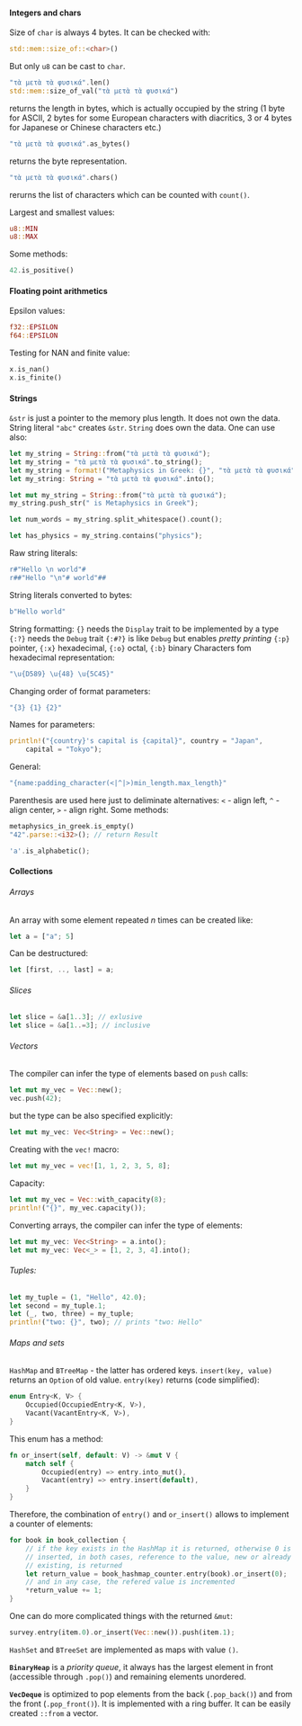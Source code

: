 #### Integers and chars
Size of `char` is always 4 bytes. It can be checked with:
```RUst
std::mem::size_of::<char>()
```
But only `u8` can be cast to `char`.

```Rust
"τὰ μετὰ τὰ φυσικά".len()
std::mem::size_of_val("τὰ μετὰ τὰ φυσικά")
```
returns the length in bytes, which is actually occupied by the string (1 byte for ASCII, 2 bytes for some European characters with diacritics, 3 or 4 bytes for Japanese or Chinese characters etc.)
```Rust
"τὰ μετὰ τὰ φυσικά".as_bytes()
```
returns the byte representation.
```Rust
"τὰ μετὰ τὰ φυσικά".chars()
```
rerurns the list of characters which can be counted with `count()`.

Largest and smallest values:
```Rust
u8::MIN
u8::MAX
```
Some methods:
```Rust
42.is_positive()
```
#### Floating point arithmetics
Epsilon values:
```Rust
f32::EPSILON
f64::EPSILON
```
Testing for NAN and finite value:
```Rust
x.is_nan()
x.is_finite()
```
#### Strings
`&str` is just a pointer to the memory plus length. It does not own the data. String literal `"abc"` creates `&str`.
`String` does own the data.
One can use also:
```Rust
let my_string = String::from("τὰ μετὰ τὰ φυσικά");
let my_string = "τὰ μετὰ τὰ φυσικά".to_string();
let my_string = format!("Metaphysics in Greek: {}", "τὰ μετὰ τὰ φυσικά");
let my_string: String = "τὰ μετὰ τὰ φυσικά".into();

let mut my_string = String::from("τὰ μετὰ τὰ φυσικά");
my_string.push_str(" is Metaphysics in Greek");

let num_words = my_string.split_whitespace().count();

let has_physics = my_string.contains("physics");
```
Raw string literals:
```Rust
r#"Hello \n world"#
r##"Hello "\n"# world"##
```
String literals converted to bytes:
```Rust
b"Hello world"
```
String formatting:
`{}` needs the `Display` trait to be implemented by a type
`{:?}` needs the `Debug` trait
`{:#?}` is like `Debug` but enables *pretty printing*
`{:p}` pointer, `{:x}` hexadecimal, `{:o}` octal, `{:b}` binary
Characters fom hexadecimal representation:
```Rust
"\u{D589} \u{48} \u{5C45}"
```
Changing order of format parameters:
```Rust
"{3} {1} {2}"
```
Names for parameters:
```Rust
println!("{country}'s capital is {capital}", country = "Japan", 
	capital = "Tokyo");
```
General:
```Rust
"{name:padding_character(<|^|>)min_length.max_length}"
```
Parenthesis are used here just to deliminate alternatives: `<` - align left, `^` - align center, `>` - align right.
Some methods:
```Rust
metaphysics_in_greek.is_empty()
"42".parse::<i32>(); // return Result

'a'.is_alphabetic();
```
#### Collections
###### Arrays
An array with some element repeated $n$ times can be created like:
```Rust
let a = ["a"; 5]
```
Can be destructured:
```Rust
let [first, .., last] = a;
```
###### Slices
```Rust
let slice = &a[1..3]; // exlusive
let slice = &a[1..=3]; // inclusive
```
###### Vectors
The compiler can infer the type of elements based on `push` calls:
```Rust
let mut my_vec = Vec::new();
vec.push(42);
```
but the type can be also specified explicitly:
```Rust
let mut my_vec: Vec<String> = Vec::new();
```
Creating with the `vec!` macro:
```Rust
let mut my_vec = vec![1, 1, 2, 3, 5, 8];
```
Capacity:
```Rust
let mut my_vec = Vec::with_capacity(8);
println!("{}", my_vec.capacity());
```
Converting arrays, the compiler can infer the type of elements:
```Rust
let mut my_vec: Vec<String> = a.into();
let mut my_vec: Vec<_> = [1, 2, 3, 4].into();
```
###### Tuples:
```Rust
let my_tuple = (1, "Hello", 42.0);
let second = my_tuple.1;
let (_, two, three) = my_tuple;
println!("two: {}", two); // prints "two: Hello"
```
###### Maps and sets
`HashMap` and `BTreeMap` - the latter has ordered keys. `insert(key, value)` returns an `Option` of old value.
`entry(key)` returns (code simplified):
```Rust
enum Entry<K, V> {
	Occupied(OccupiedEntry<K, V>),
	Vacant(VacantEntry<K, V>),
}
```
This enum has a method:
```Rust
fn or_insert(self, default: V) -> &mut V {
	match self {
		Occupied(entry) => entry.into_mut(),
		Vacant(entry) => entry.insert(default),
	}
}
```
Therefore, the combination of `entry()` and `or_insert()` allows to implement a counter of elements:
```Rust
for book in book_collection {
	// if the key exists in the HashMap it is returned, otherwise 0 is
	// inserted, in both cases, reference to the value, new or already
	// existing, is returned
	let return_value = book_hashmap_counter.entry(book).or_insert(0);
	// and in any case, the refered value is incremented
	*return_value += 1;
}
```
One can do more complicated things with the returned `&mut`:
```Rust
survey.entry(item.0).or_insert(Vec::new()).push(item.1);
```
`HashSet` and `BTreeSet` are implemented as maps with value `()`.

**`BinaryHeap`** is a *priority queue*, it always has the largest element in front (accessible through `.pop()`) and remaining elements unordered.

**`VecDeque`** is optimized to pop elements from the back  (`.pop_back()`) and from the front (`.pop_front()`). It is implemented with a ring buffer. It can be easily created `::from` a vector.